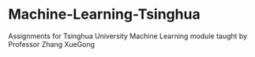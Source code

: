 # Machine-Learning-Tsinghua
Assignments for Tsinghua University Machine Learning module taught by Professor Zhang XueGong
